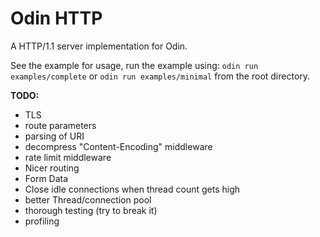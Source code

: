 # Odin HTTP

A HTTP/1.1 server implementation for Odin.

See the example for usage, run the example using: `odin run examples/complete` or `odin run examples/minimal` from the root directory.

**TODO:**
 - TLS
 - route parameters
 - parsing of URI
 - decompress "Content-Encoding" middleware
 - rate limit middleware
 - Nicer routing
 - Form Data
 - Close idle connections when thread count gets high
 - better Thread/connection pool
 - thorough testing (try to break it)
 - profiling
